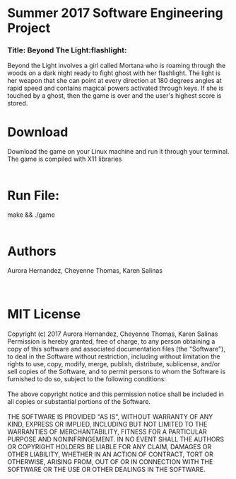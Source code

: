 # Summer 2017 Software Engineering Project
<h3>Title: Beyond The Light:flashlight: </h3> 
Beyond the Light involves a girl called Mortana who is roaming through the woods on a dark night ready to fight ghost with her flashlight. The light is her weapon that she can point at every direction at 180 degrees angles at rapid speed and contains magical powers activated through keys. If she is touched by a ghost, then the game is over and the user's highest score is stored.

<h1>Download</h1>
Download the game on your Linux machine and run it through your terminal. The game is compiled with X11 libraries 

<br>
<br>
<h1>Run File:</h1>
make && ./game
</br>
</br>

# Authors
Aurora Hernandez, Cheyenne Thomas, Karen Salinas
<br>
<br>
<br>

# MIT License
Copyright (c) 2017 Aurora Hernandez, Cheyenne Thomas, Karen Salinas
<br>
Permission is hereby granted, free of charge, to any person obtaining a copy
of this software and associated documentation files (the "Software"), to deal
in the Software without restriction, including without limitation the rights
to use, copy, modify, merge, publish, distribute, sublicense, and/or sell
copies of the Software, and to permit persons to whom the Software is
furnished to do so, subject to the following conditions:
<br>
<br>
The above copyright notice and this permission notice shall be included in all
copies or substantial portions of the Software.
<br>
<br>
THE SOFTWARE IS PROVIDED "AS IS", WITHOUT WARRANTY OF ANY KIND, EXPRESS OR
IMPLIED, INCLUDING BUT NOT LIMITED TO THE WARRANTIES OF MERCHANTABILITY,
FITNESS FOR A PARTICULAR PURPOSE AND NONINFRINGEMENT. IN NO EVENT SHALL THE
AUTHORS OR COPYRIGHT HOLDERS BE LIABLE FOR ANY CLAIM, DAMAGES OR OTHER
LIABILITY, WHETHER IN AN ACTION OF CONTRACT, TORT OR OTHERWISE, ARISING FROM,
OUT OF OR IN CONNECTION WITH THE SOFTWARE OR THE USE OR OTHER DEALINGS IN THE
SOFTWARE.
